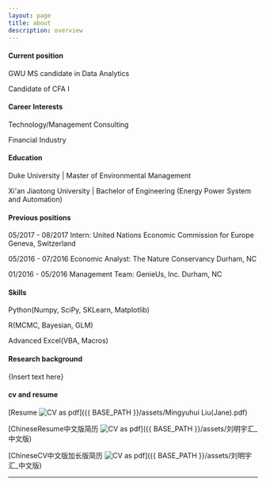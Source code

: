 ```yaml
---
layout: page
title: about
description: overview
---
```


#### <a name="currentposition"></a>Current position
  GWU MS candidate in Data Analytics

  Candidate of CFA I

#### <a name="Interests"></a>Career Interests
  Technology/Management Consulting

  Financial Industry

#### <a name="education"></a>Education
  Duke University | Master of Environmental Management

  Xi'an Jiaotong University | Bachelor of Engineering (Energy Power System and Automation)

#### <a name="previousposition"></a>Previous positions
  05/2017 - 08/2017 Intern: United Nations Economic Commission for Europe      Geneva, Switzerland

  05/2016 - 07/2016 Economic Analyst: The Nature Conservancy                            Durham, NC

  01/2016 - 05/2016 Management Team: GenieUs, Inc.                                      Durham, NC

#### <a name="Skills"></a>Skills
  Python(Numpy, SciPy, SKLearn, Matplotlib)

  R(MCMC, Bayesian, GLM)

  Advanced Excel(VBA, Macros)


#### <a name="researchbackground"></a>Research background
{Insert text here}



#### <a name="cvandresume"></a>cv and resume
  [Resume ![CV as pdf](icons16/pdf-icon.png)]({{ BASE_PATH }}/assets/Mingyuhui Liu(Jane).pdf)

  [ChineseResume中文版简历 ![CV as pdf](icons16/pdf-icon.png)]({{ BASE_PATH }}/assets/刘明宇汇_中文版)

  [ChineseCV中文版加长版简历 ![CV as pdf](icons16/pdf-icon.png)]({{ BASE_PATH }}/assets/刘明宇汇_中文版)

---



